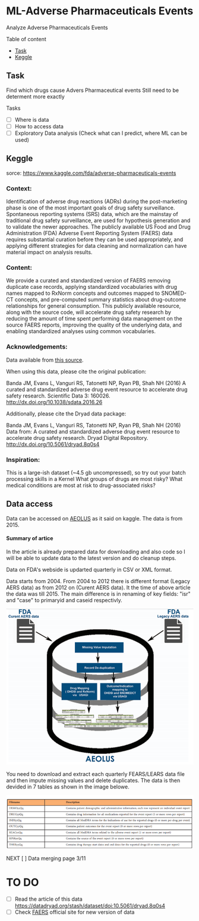 # ML-Adverse Pharmaceuticals Events
Analyze Adverse Pharmaceuticals Events

Table of content
- [Task](#task)  
- [Keggle](#keggle)  

## Task
Find which drugs cause Advers Pharmaceutical events
Still need to be determent more exactly

Tasks

- [ ] Where is data
- [ ] How to access data
- [ ] Exploratory Data analysis (Check what can I predict, where ML can be used)

## Keggle
sorce: https://www.kaggle.com/fda/adverse-pharmaceuticals-events

### Context:
Identification of adverse drug reactions (ADRs) during the post-marketing phase is one of the most important goals of drug safety surveillance. Spontaneous reporting systems (SRS) data, which are the mainstay of traditional drug safety surveillance, are used for hypothesis generation and to validate the newer approaches. The publicly available US Food and Drug Administration (FDA) Adverse Event Reporting System (FAERS) data requires substantial curation before they can be used appropriately, and applying different strategies for data cleaning and normalization can have material impact on analysis results.

### Content:
We provide a curated and standardized version of FAERS removing duplicate case records, applying standardized vocabularies with drug names mapped to RxNorm concepts and outcomes mapped to SNOMED-CT concepts, and pre-computed summary statistics about drug-outcome relationships for general consumption. This publicly available resource, along with the source code, will accelerate drug safety research by reducing the amount of time spent performing data management on the source FAERS reports, improving the quality of the underlying data, and enabling standardized analyses using common vocabularies.

### Acknowledgements:
Data available from [this source](http://datadryad.org/resource/doi:10.5061/dryad.8q0s4).

When using this data, please cite the original publication:

Banda JM, Evans L, Vanguri RS, Tatonetti NP, Ryan PB, Shah NH (2016) A curated and standardized adverse drug event resource to accelerate drug safety research. Scientific Data 3: 160026. http://dx.doi.org/10.1038/sdata.2016.26

Additionally, please cite the Dryad data package:

Banda JM, Evans L, Vanguri RS, Tatonetti NP, Ryan PB, Shah NH (2016) Data from: A curated and standardized adverse drug event resource to accelerate drug safety research. Dryad Digital Repository. http://dx.doi.org/10.5061/dryad.8q0s4

### Inspiration:
This is a large-ish dataset (~4.5 gb uncompressed), so try out your batch processing skills in a Kernel
What groups of drugs are most risky?
What medical conditions are most at risk to drug-associated risks?

## Data access


Data can be accessed on [AEOLUS](https://datadryad.org/stash/dataset/doi:10.5061/dryad.8q0s4) as it said on kaggle.
The data is from 2015. 

#### Summary of artice
In the article is already prepared data for downloading and also code so I will be able to update data 
to the latest version and do cleanup steps.

Data on FDA's webside is updarted quarterly in CSV or XML format.

Data starts from 2004. From 2004 to 2012 there is different format (Legacy AERS data) as from 2012 on (Curent AERS data). 
It the time of above article the data was till 2015. The main difference is in renaming of key fields: "isr" and "case"
to primaryid and caseid respectivly.


![](imgs/AEOLUS_database.png)

You need to download and extract each quarterly FEARS/LEARS data file and then impute missing values and 
delete duplicates. The data is then devided in 7 tables as shown in the image belowe.

![](imgs/AEOLUS_tables.png)

NEXT
[ ] Data merging page 3/11

# TO DO
- [ ] Read the article of this data https://datadryad.org/stash/dataset/doi:10.5061/dryad.8q0s4
- [ ] Check [FAERS](https://open.fda.gov/data/faers/#:~:text=About%20FAERS-,The%20FDA%20Adverse%20Event%20Reporting%20System%20(FAERS)%20is%20a%20database,drug%20and%20therapeutic%20biologic%20products.)
official site for new version of data